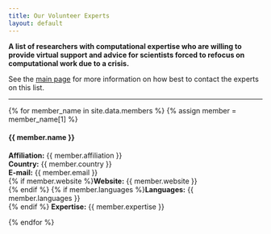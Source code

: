 ```yaml
---
title: Our Volunteer Experts
layout: default
---
```


**A list of researchers with computational expertise who are willing to provide virtual support and advice for scientists forced to refocus on computational work due to a crisis.**

See the [main page](https://research-support-network.github.io/) for more information on how best to contact the experts on this list.

<hr>

{% for member_name in site.data.members %}
{% assign member = member_name[1] %}

<div class="card" style="width: 27rem;">
  <div class="card-body">
    <h4 class="card-title">{{ member.name }}</h4>
    <p class="card-text">
<strong>Affiliation:</strong> {{ member.affiliation }}<br/>
<strong>Country:</strong> {{ member.country }}<br/>
<strong>E-mail:</strong> {{ member.email }}<br/>
{% if member.website %}<strong>Website:</strong> {{ member.website }}<br/>{% endif %}
{% if member.languages %}<strong>Languages:</strong> {{ member.languages }}<br/>{% endif %}
<strong>Expertise:</strong> {{ member.expertise }}
    </p>
  </div>
</div>

{% endfor %}
